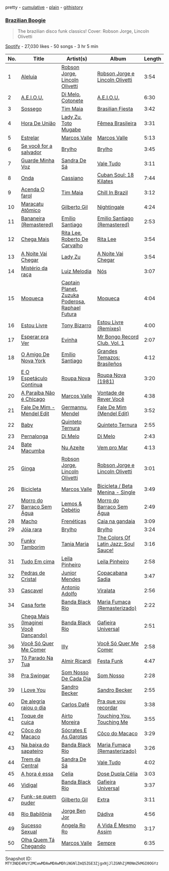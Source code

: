 pretty - [cumulative](/playlists/cumulative/37i9dQZF1DWVBWFXlHC6s7.md) - [plain](/playlists/plain/37i9dQZF1DWVBWFXlHC6s7) - [githistory](https://github.githistory.xyz/mackorone/spotify-playlist-archive/blob/main/playlists/plain/37i9dQZF1DWVBWFXlHC6s7)

### [Brazilian Boogie](https://open.spotify.com/playlist/37i9dQZF1DWVBWFXlHC6s7)

> The brazilian disco funk classics! Cover: Robson Jorge, Lincoln Olivetti

[Spotify](https://open.spotify.com/user/spotify) - 27,030 likes - 50 songs - 3 hr 5 min

| No. | Title | Artist(s) | Album | Length |
|---|---|---|---|---|
| 1 | [Aleluia](https://open.spotify.com/track/1KUqyZaFMpglFfxXzv4Aj6) | [Robson Jorge](https://open.spotify.com/artist/59giNkLqQNTZs8MnlrkUhM), [Lincoln Olivetti](https://open.spotify.com/artist/2Pky4QuIXrFq6ZERGi4m1E) | [Robson Jorge e Lincoln Olivetti](https://open.spotify.com/album/23YsJH4l99KmP9OLXIwsaM) | 3:54 |
| 2 | [A.E.I.O.U.](https://open.spotify.com/track/3SmPAYgr8V7avYYuoJ0AfE) | [Di Melo](https://open.spotify.com/artist/4KyZtyl55zzHoBJUp07Doe), [Cotonete](https://open.spotify.com/artist/7vRJDtEvLW2MZ4ISs1Zddy) | [A.E.I.O.U.](https://open.spotify.com/album/0fI3qm2UDO6tL4fW5kVHoQ) | 6:30 |
| 3 | [Sossego](https://open.spotify.com/track/08XDypkeVbvjZkVBEkORmT) | [Tim Maia](https://open.spotify.com/artist/0jOs0wnXCu1bGGP7kh5uIu) | [Brasilian Fiesta](https://open.spotify.com/album/2YVjdkQrpF8tCDA69jql8t) | 3:42 |
| 4 | [Hora De União](https://open.spotify.com/track/5ruF1Y5naexriqC9dBxrtS) | [Lady Zu](https://open.spotify.com/artist/7lzdAzDICLFGLq6rFFy7ji), [Toto Mugabe](https://open.spotify.com/artist/0mV7Zy0WEGQyTSnfgxWI3H) | [Fêmea Brasileira](https://open.spotify.com/album/2qdXb0ZST1ewcz7ChAdTF6) | 3:31 |
| 5 | [Estrelar](https://open.spotify.com/track/2koS4fD3kzizdnzWzyrxyT) | [Marcos Valle](https://open.spotify.com/artist/5I0EPnV9gwrZYTbScjnaOk) | [Marcos Valle](https://open.spotify.com/album/0FOAFmdS9StYdW3hrSnJCe) | 5:13 |
| 6 | [Se você for a salvador](https://open.spotify.com/track/4SC06muayGtoMEpQjRFUs0) | [Brylho](https://open.spotify.com/artist/7nf2NtawdimyqcLZkCrvHb) | [Brylho](https://open.spotify.com/album/20CZdrYcOB20e4gt16OpNY) | 3:45 |
| 7 | [Guarde Minha Voz](https://open.spotify.com/track/4KOQk1FhOOIfuHMZahP5Wa) | [Sandra De Sá](https://open.spotify.com/artist/5Rxz1EE4Jj08mu40vlrqHv) | [Vale Tudo](https://open.spotify.com/album/2tHPCtLKccEl3VYmQxq6Cp) | 3:11 |
| 8 | [Onda](https://open.spotify.com/track/2ufnnZAVCoEoShQjdRgwS1) | [Cassiano](https://open.spotify.com/artist/23E2hrdvZnKUYpNZRIxhjx) | [Cuban Soul: 18 Kilates](https://open.spotify.com/album/2DTcOvJhcTPDoI0LU7zE18) | 7:44 |
| 9 | [Acenda O farol](https://open.spotify.com/track/7rGE3jLrDL4xAw0yqFE6sS) | [Tim Maia](https://open.spotify.com/artist/0jOs0wnXCu1bGGP7kh5uIu) | [Chill In Brazil](https://open.spotify.com/album/2gIeaYtOZ4rgs8TSLfxA0d) | 3:12 |
| 10 | [Maracatu Atômico](https://open.spotify.com/track/2kZDs0Cuo9utZEAdwvmzNf) | [Gilberto Gil](https://open.spotify.com/artist/7oEkUINVIj1Nr3Wnj8tzqr) | [Nightingale](https://open.spotify.com/album/1VsheN04RbBbGTdjESl6w4) | 4:24 |
| 11 | [Bananeira \(Remastered\)](https://open.spotify.com/track/3Z2Thcr0SrxKcQpvouDpR8) | [Emílio Santiago](https://open.spotify.com/artist/6quVEYAfHqHwpp8JujXBHt) | [Emilio Santiago \(Remastered\)](https://open.spotify.com/album/2FlDGXezVaILbnqmFIb2vU) | 2:53 |
| 12 | [Chega Mais](https://open.spotify.com/track/4DIabg0zSDn6xoq810Spqn) | [Rita Lee](https://open.spotify.com/artist/7dnT2FUXhjirperXaH22IJ), [Roberto De Carvalho](https://open.spotify.com/artist/4w4ll81d0dR8gz989jjko1) | [Rita Lee](https://open.spotify.com/album/1WN3eZOVfULIjZfxdsfoMO) | 3:54 |
| 13 | [A Noite Vai Chegar](https://open.spotify.com/track/5qqz0pUTUTenMGr9Hlr43a) | [Lady Zu](https://open.spotify.com/artist/7lzdAzDICLFGLq6rFFy7ji) | [A Noite Vai Chegar](https://open.spotify.com/album/67vB21If6Tev6AoNE2QAlJ) | 3:54 |
| 14 | [Mistério da raça](https://open.spotify.com/track/3GDM3x918Z9o9COKIdf4jc) | [Luiz Melodia](https://open.spotify.com/artist/1zZjt7cDeeJSLWZYK34r7W) | [Nós](https://open.spotify.com/album/4mYtE1kbSHLDqqhzUjSY2b) | 3:07 |
| 15 | [Moqueca](https://open.spotify.com/track/1i0usGuYiymo13HXahmgSU) | [Captain Planet](https://open.spotify.com/artist/1WfWKF1hFimJLzz6ix6aRi), [Zuzuka Poderosa](https://open.spotify.com/artist/7nl3XojkRg5nFB4i7t3ORp), [Raphael Futura](https://open.spotify.com/artist/2taFLpsy0M58c9GE5vjnsb) | [Moqueca](https://open.spotify.com/album/2ZQLiEqJgQeNAVuZpMP8iA) | 4:04 |
| 16 | [Estou Livre](https://open.spotify.com/track/4wQsadZBQqUX0uFXPHylcN) | [Tony Bizarro](https://open.spotify.com/artist/4Eev3uY6rsEe2XheMKXWZX) | [Estou Livre \(Remixes\)](https://open.spotify.com/album/031gLsHm36Z8lqjY7ZOAyY) | 4:00 |
| 17 | [Esperar pra Ver](https://open.spotify.com/track/2M6H4fqf5olMjqzwwBzkEf) | [Evinha](https://open.spotify.com/artist/6cnJ8gP9R3JEh5mCCvOwz3) | [Mr Bongo Record Club, Vol\. 1](https://open.spotify.com/album/54FBJ6Mge0mw3czvirto1r) | 2:07 |
| 18 | [O Amigo De Nova York](https://open.spotify.com/track/1xdNpP3eLIHFRRzkErt1Ju) | [Emílio Santiago](https://open.spotify.com/artist/6quVEYAfHqHwpp8JujXBHt) | [Grandes Temazos: Brasileños](https://open.spotify.com/album/6AqBCwtkW4NKSBxiqTMHmV) | 4:12 |
| 19 | [E O Espetáculo Continua](https://open.spotify.com/track/0mNK2GQOs0Y8TFFQo4Fr1q) | [Roupa Nova](https://open.spotify.com/artist/2poCUrtJvVVgfA2hgri1IS) | [Roupa Nova \(1981\)](https://open.spotify.com/album/4fB4jcW0KgBhVsO1l8lJ8P) | 3:20 |
| 20 | [A Paraíba Não é Chicago](https://open.spotify.com/track/5b2EESljfAcvuqhV1o5ied) | [Marcos Valle](https://open.spotify.com/artist/5I0EPnV9gwrZYTbScjnaOk) | [Vontade de Rever Você](https://open.spotify.com/album/5udboLLSVDzy8y7iBHpafc) | 4:38 |
| 21 | [Fale De Mim \- Mendel Edit](https://open.spotify.com/track/2ryRIpcDBPwWLoSO9ftOd5) | [Germannu](https://open.spotify.com/artist/4QyGx9SzqAy8khFKVgW9e2), [Mendel](https://open.spotify.com/artist/49yqlsZAJePjlhRcPUcNn6) | [Fale De Mim \(Mendel Edit\)](https://open.spotify.com/album/1ia2wFMYdfvxtMFFlXshnA) | 3:52 |
| 22 | [Baby](https://open.spotify.com/track/17OzfblzUJ5XHBeBUb95av) | [Quinteto Ternura](https://open.spotify.com/artist/6KKYUjIV0oZTEWC8GPYehw) | [Quinteto Ternura](https://open.spotify.com/album/0veoGWuGVvpPgmvVw9jGZd) | 2:55 |
| 23 | [Pernalonga](https://open.spotify.com/track/2ZHVIsWO8NG86yh5uiEA0t) | [Di Melo](https://open.spotify.com/artist/4KyZtyl55zzHoBJUp07Doe) | [Di Melo](https://open.spotify.com/album/2Uri1KkpSo6YOnjLC4ly7F) | 2:43 |
| 24 | [Bate Macumba](https://open.spotify.com/track/2xERJL8ZJxTVUU5Pdo7YJ4) | [Nu Azeite](https://open.spotify.com/artist/7irioMPN0dD3u5I94D9TFE) | [Vem pro Mar](https://open.spotify.com/album/6KM6hXviSBq4erdXgVPAvX) | 4:13 |
| 25 | [Ginga](https://open.spotify.com/track/2KDF5lrsQNBN0a89SwkwDg) | [Robson Jorge](https://open.spotify.com/artist/59giNkLqQNTZs8MnlrkUhM), [Lincoln Olivetti](https://open.spotify.com/artist/2Pky4QuIXrFq6ZERGi4m1E) | [Robson Jorge e Lincoln Olivetti](https://open.spotify.com/album/23YsJH4l99KmP9OLXIwsaM) | 3:01 |
| 26 | [Bicicleta](https://open.spotify.com/track/6Ox8Zj7kJbqg05Jt7ljFwY) | [Marcos Valle](https://open.spotify.com/artist/5I0EPnV9gwrZYTbScjnaOk) | [Bicicleta / Beta Menina \- Single](https://open.spotify.com/album/20ObPCdWc08A2cNdc7mlP4) | 3:49 |
| 27 | [Morro do Barraco Sem Água](https://open.spotify.com/track/1TxZ3YTh0i1pKlQE37grQX) | [Lemos & Debétio](https://open.spotify.com/artist/5NpcrcGcWkjihQktEMNIKu) | [Morro do Barraco Sem Água](https://open.spotify.com/album/52yTCl3qAkQiMpT4thQ1FQ) | 2:49 |
| 28 | [Macho](https://open.spotify.com/track/4BTW4OJRGcPmHq9ZicXyG0) | [Frenéticas](https://open.spotify.com/artist/0fvtTgGadhxwdCTQx82HUu) | [Caia na gandaia](https://open.spotify.com/album/4gfRQX7xT5RinTEfgMIiAR) | 3:09 |
| 29 | [Jóia rara](https://open.spotify.com/track/0OimeRm0wZjmRuoo7EVVjk) | [Brylho](https://open.spotify.com/artist/7nf2NtawdimyqcLZkCrvHb) | [Brylho](https://open.spotify.com/album/20CZdrYcOB20e4gt16OpNY) | 3:24 |
| 30 | [Funky Tamborim](https://open.spotify.com/track/4pcOMeLJhj0k8EhowA1K0d) | [Tania Maria](https://open.spotify.com/artist/26DN8VRVU1IRg0AFgUfMZO) | [The Colors Of Latin Jazz: Soul Sauce!](https://open.spotify.com/album/5cBIcSfpcGNMSRMdggfTMl) | 3:16 |
| 31 | [Tudo Em cima](https://open.spotify.com/track/20fkpeajZFYKUnXZsWuldU) | [Leila Pinheiro](https://open.spotify.com/artist/4YBLaoTWDgIwBB6Y61Y6Nb) | [Leila Pinheiro](https://open.spotify.com/album/61LAWCyFzyJfqigeCacb6G) | 2:58 |
| 32 | [Pedras de Cristal](https://open.spotify.com/track/6gsJr2pXytbHhl6px4mJUl) | [Junior Mendes](https://open.spotify.com/artist/7xNJVZXROiRM1nVTjqHE5L) | [Copacabana Sadia](https://open.spotify.com/album/4bUdDoSdFhXBm5nlvWVuI4) | 3:47 |
| 33 | [Cascavel](https://open.spotify.com/track/4wwuuiyk9cwEF7MZGRafrz) | [Antonio Adolfo](https://open.spotify.com/artist/41ZdHyHrzKwE6Y8dtDQ1Q9) | [Viralata](https://open.spotify.com/album/0MenTNcYKcIqpXb5yUzFup) | 2:56 |
| 34 | [Casa forte](https://open.spotify.com/track/7ulVAlO3bUBZQXZQqLOSMP) | [Banda Black Rio](https://open.spotify.com/artist/47UDFBXxSM6d5zbKvflXhv) | [Maria Fumaça \(Remasterizado\)](https://open.spotify.com/album/7KoQPmHEfDU7Sf61BfkhgG) | 2:22 |
| 35 | [Chega Mais \(Imaginei Você Dançando\)](https://open.spotify.com/track/6GavAPHYA7OdbJP7EQOFxI) | [Banda Black Rio](https://open.spotify.com/artist/47UDFBXxSM6d5zbKvflXhv) | [Gafieira Universal](https://open.spotify.com/album/38pRkmDsvQHMvkqIgvJyo3) | 2:51 |
| 36 | [Você Só Quer Me Comer](https://open.spotify.com/track/7woovMgaU7UwFJXum9AGqI) | [Illy](https://open.spotify.com/artist/5gWFbdcQOMRYz1cdCuBxWO) | [Você Só Quer Me Comer](https://open.spotify.com/album/5Njq5t3CBJZ4HIzU2NzxiN) | 2:58 |
| 37 | [Tô Parado Na Tua](https://open.spotify.com/track/5LUjfo9lReS6zsPyesaJAV) | [Almir Ricardi](https://open.spotify.com/artist/6LycV8XSGC3KMwcLF08kxb) | [Festa Funk](https://open.spotify.com/album/3mPVlmsaql2TngiYZ0hf9p) | 4:47 |
| 38 | [Pra Swingar](https://open.spotify.com/track/7nIDbz4sFSzDE043XTgh0A) | [Som Nosso De Cada Dia](https://open.spotify.com/artist/2awoASImOFH85QIP4TO8xo) | [Som Nosso](https://open.spotify.com/album/4oLIkebSsHW8ztOzoJlh9K) | 2:28 |
| 39 | [I Love You](https://open.spotify.com/track/7BtHSp6LBcnwB1kZItzxv0) | [Sandro Becker](https://open.spotify.com/artist/1w1OvUZS64uxOfV8yBZQJR) | [Sandro Becker](https://open.spotify.com/album/4CSbRoBJMyLc49gBelKvFB) | 2:55 |
| 40 | [De alegria raiou o dia](https://open.spotify.com/track/7IFwTykJguQpyDoAu9hj5a) | [Carlos Dafé](https://open.spotify.com/artist/7c2M9J4vkC24hmNwQyl4vZ) | [Pra que vou recordar](https://open.spotify.com/album/0kwhUml3QMwRaA2LsWN0my) | 3:38 |
| 41 | [Toque de cuica](https://open.spotify.com/track/2Su9jcqo1pzOOr2pdhoDPn) | [Airto Moreira](https://open.spotify.com/artist/3poGT6mQeOlXOdJwvXz5T1) | [Touching You, Touching Me](https://open.spotify.com/album/4mi30bHSnw8wexBoEi2VNM) | 3:55 |
| 42 | [Côco do Macaco](https://open.spotify.com/track/063q4X3EdUKyLVfGo4PSF0) | [Sócrates E As Garotas](https://open.spotify.com/artist/4816McLygy1Or3arIFVN5u) | [Côco do Macaco](https://open.spotify.com/album/5lfewZ1HFVHwm6yQbZmErN) | 3:29 |
| 43 | [Na baixa do sapateiro](https://open.spotify.com/track/0EFgQPupq1L5Xk8pipKhI1) | [Banda Black Rio](https://open.spotify.com/artist/47UDFBXxSM6d5zbKvflXhv) | [Maria Fumaça \(Remasterizado\)](https://open.spotify.com/album/7KoQPmHEfDU7Sf61BfkhgG) | 3:26 |
| 44 | [Trem da Central](https://open.spotify.com/track/3eqcjoJ8mZIu8wbLwmQedl) | [Sandra De Sá](https://open.spotify.com/artist/5Rxz1EE4Jj08mu40vlrqHv) | [Vale Tudo](https://open.spotify.com/album/2tHPCtLKccEl3VYmQxq6Cp) | 4:02 |
| 45 | [A hora é essa](https://open.spotify.com/track/3cF7YOhl4aWT9EhmvhkG3q) | [Celia](https://open.spotify.com/artist/71mZktYgZiBSmsYanRREQP) | [Dose Dupla Célia](https://open.spotify.com/album/6oRhQ60w5j11uK5njdH65Z) | 3:03 |
| 46 | [Vidigal](https://open.spotify.com/track/4y2Va0sLjrmSb0iAovAkmP) | [Banda Black Rio](https://open.spotify.com/artist/47UDFBXxSM6d5zbKvflXhv) | [Gafieira Universal](https://open.spotify.com/album/38pRkmDsvQHMvkqIgvJyo3) | 3:37 |
| 47 | [Funk\-se quem puder](https://open.spotify.com/track/0VOTHJFg4WNqO08vyu7usH) | [Gilberto Gil](https://open.spotify.com/artist/7oEkUINVIj1Nr3Wnj8tzqr) | [Extra](https://open.spotify.com/album/0VNaBMs07ff7XSeSGATUgD) | 3:11 |
| 48 | [Rio Babilônia](https://open.spotify.com/track/6Qboev0nak6rFFprgiUYTV) | [Jorge Ben Jor](https://open.spotify.com/artist/5JYtpnUKxAzXfHEYpOeeit) | [Dádiva](https://open.spotify.com/album/31key2nJ7sjZMiNTFLCiGX) | 4:56 |
| 49 | [Sucesso Sexual](https://open.spotify.com/track/1oZJavFgtyWB6sDrjxp8SZ) | [Angela Ro Ro](https://open.spotify.com/artist/4oqEOTTnqopPdYFYz0i61Y) | [A Vida É Mesmo Assim](https://open.spotify.com/album/2eds2m7S6XeralhbluMYa3) | 3:17 |
| 50 | [Olha Quem Tá Chegando](https://open.spotify.com/track/1VjA1oLevESicjs7Y3ueZe) | [Marcos Valle](https://open.spotify.com/artist/5I0EPnV9gwrZYTbScjnaOk) | [Sempre](https://open.spotify.com/album/2w5cyRvz7tVdrepQjcLPRV) | 6:35 |

Snapshot ID: `MTY3NDE4MzY2MCwwMDAwMDAwMDhiNGNlZmQ5ZGE3ZjgxNjJlZGNhZjM0NmZkMGI0OGYz`
